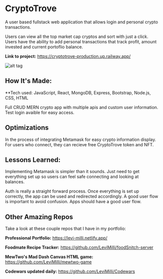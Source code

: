 # CryptoTrove
A user based fullstack web application that allows login and personal crypto transactions.

Users can view all the top market cap cryptos and sort with just a click. Users have the ability to add personal transactions that track profit, amount invested and current portoflio balance.

**Link to project:** https://cryptotrove-production.up.railway.app/

![alt tag](https://media.giphy.com/media/wV6eBBTa0x8foQbtj1/giphy.gif)

## How It's Made:

**Tech used: JavaScript, React, MongoDB, Express, Bootstrap, Node.js, CSS, HTML

Full CRUD MERN crypto app with multiple apis and custom user information. Test login avaible for easy access. 

## Optimizations

In the process of integrating Metamask for easy crypto information display. For users who connect, they can recieve free CryptoTrove token and NFT. 

## Lessons Learned:

Implementing Metamask is simpler than it sounds. Just need to get everything set up so users can feel safe connecting and looking at balances.

Auth is really a straight forward process. Once everything is set up correctly, the app can be used and redirected accordingly. A good user flow is important to avoid confusion. Apps should have a good user flow.

## Other Amazing Repos
Take a look at these couple repos that I have in my portfolio:

**Professional Portfolio:** https://levi-milli.netlify.app/

**Foodmate Recipe Tracker:** https://github.com/LeviMilli/foodSnitch-server

**MewTwo's Mad Dash Canvas HTML game:** https://github.com/LeviMilli/mewtwo-game

**Codewars updated daily:** https://github.com/LeviMilli/Codewars

